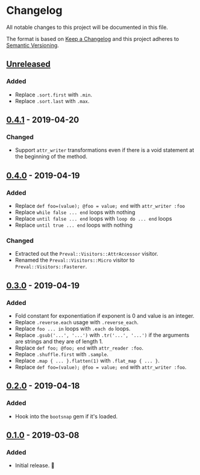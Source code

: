 # Changelog

All notable changes to this project will be documented in this file.

The format is based on [Keep a Changelog](http://keepachangelog.com/en/1.0.0/) and this project adheres to [Semantic Versioning](http://semver.org/spec/v2.0.0.html).

## [Unreleased]

### Added
- Replace `.sort.first` with `.min`.
- Replace `.sort.last` with `.max`.

## [0.4.1] - 2019-04-20
### Changed
- Support `attr_writer` transformations even if there is a void statement at the beginning of the method.

## [0.4.0] - 2019-04-19
### Added
- Replace `def foo=(value); @foo = value; end` with `attr_writer :foo`
- Replace `while false ... end` loops with nothing
- Replace `until false ... end` loops with `loop do ... end` loops
- Replace `until true ... end` loops with nothing

### Changed
- Extracted out the `Preval::Visitors::AttrAccessor` visitor.
- Renamed the `Preval::Visitors::Micro` visitor to `Preval::Visitors::Fasterer`.

## [0.3.0] - 2019-04-19
### Added
- Fold constant for exponentiation if exponent is 0 and value is an integer.
- Replace `.reverse.each` usage with `.reverse_each`.
- Replace `foo ... in` loops with `.each do` loops.
- Replace `.gsub('...', '...')` with `.tr('...', '...')` if the arguments are strings and they are of length 1.
- Replace `def foo; @foo; end` with `attr_reader :foo`.
- Replace `.shuffle.first` with `.sample`.
- Replace `.map { ... }.flatten(1)` with `.flat_map { ... }`.
- Replace `def foo=(value); @foo = value; end` with `attr_writer :foo`.

## [0.2.0] - 2019-04-18
### Added
- Hook into the `bootsnap` gem if it's loaded.

## [0.1.0] - 2019-03-08
### Added
- Initial release. 🎉

[Unreleased]: https://github.com/kddeisz/preval/compare/v0.4.1...HEAD
[0.4.1]: https://github.com/kddeisz/preval/compare/v0.4.0...v0.4.1
[0.4.0]: https://github.com/kddeisz/preval/compare/v0.3.0...v0.4.0
[0.3.0]: https://github.com/kddeisz/preval/compare/v0.2.0...v0.3.0
[0.2.0]: https://github.com/kddeisz/preval/compare/v0.1.0...v0.2.0
[0.1.0]: https://github.com/kddeisz/preval/compare/49c899...v0.1.0
